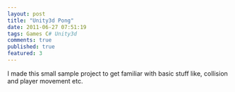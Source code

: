 ```yaml
---
layout: post
title: "Unity3d Pong"
date: 2011-06-27 07:51:19
tags: Games C# Unity3d
comments: true
published: true
featured: 3
---
```


I made this small sample project to get familiar with basic stuff like, collision and player movement etc.

<div class="media" id="webPlayerFrame"></div>

<script language="javascript" type="text/javascript">
  function startUnity() {
    document.getElementById('webPlayerFrame').innerHTML = {{ '"<iframe id=myFrame name=myFrame src=/assets/content/WebPlayer_pong.html marginheight=0 frameborder=0 height=450 width=625 scrolling=no><\/iframe><p style=font-size:small;text-align:center><<a class=\"media\" href=javascript:stopUnity(); title=Close the game\">Close the game<\/a>><\/p>"' }}
  }
  function stopUnity() {
    document.getElementById('webPlayerFrame').innerHTML = {{' "<a href=\"javascript:startUnity();\"><img id=\"Img1\" alt=\"Unity Web Player.\" src=\" /assets/img/unitypong.PNG\" width=\"600\" height=\"450\" /><\/a>"' }}
  } stopUnity()
</script>